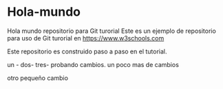 # Hola-mundo
Hola mundo repositorio para Git turorial
Este es un ejemplo de repositorio para uso de Git turorial en
https://www.w3schools.com

Este repositorio es construido paso a paso en el tutorial.

un - dos- tres- probando cambios.
un poco mas de cambios

otro pequeño cambio
